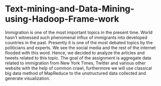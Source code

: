 # Text-mining-and-Data-Mining-using-Hadoop-Frame-work
Immigration is one of the most important topics in the present time. World hasn’t witnessed such phenomenal influx of immigrants into developed countries in the past. Presently it is one of the most debated topics by the politicians and experts. We see the social media and the rest of the internet flooded with this word. Hence, we decided to analyze the articles and tweets related to this topic. The goal of the assignment is aggregate data related to immigration from New York Times, Twitter and various other website with the help of common crawl, furthermore we will use classical big data method of MapReduce to the unstructured data collected and generate visualization.    
